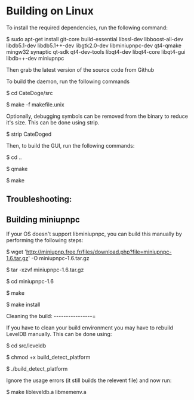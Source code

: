 Building on Linux
===============

To install the required dependencies, run the following command:

$ sudo apt-get install git-core build-essential libssl-dev libboost-all-dev libdb5.1-dev libdb5.1++-dev libgtk2.0-dev libminiupnpc-dev qt4-qmake mingw32 synaptic qt-sdk qt4-dev-tools libqt4-dev libqt4-core libqt4-gui libdb++-dev miniupnpc

Then grab the latest version of the source code from Github



To build the daemon, run the following commands

$ cd CateDoge/src

$ make -f makefile.unix

Optionally, debugging symbols can be removed from the binary to reduce it's size. This can be done using strip.

$ strip CateDoged

Then, to build the GUI, run the following commands:

$ cd ..

$ qmake

$ make

Troubleshooting:
-------------

Building miniupnpc
----------------

If your OS doesn't support libminiupnpc, you can build this manually by performing the following steps:

$ wget 'http://miniupnp.free.fr/files/download.php?file=miniupnpc-1.6.tar.gz' -O miniupnpc-1.6.tar.gz

$ tar -xzvf miniupnpc-1.6.tar.gz

$ cd miniupnpc-1.6
	
$ make

$	make install

Cleaning the build:
----------------=

If you have to clean your build environment you may have to rebuild LevelDB manually. This can be done using:

$ cd src/leveldb

$ chmod +x build_detect_platform

$ ./build_detect_platform

Ignore the usage errors (it still builds the relevent file) and now run:

$ make libleveldb.a libmemenv.a
